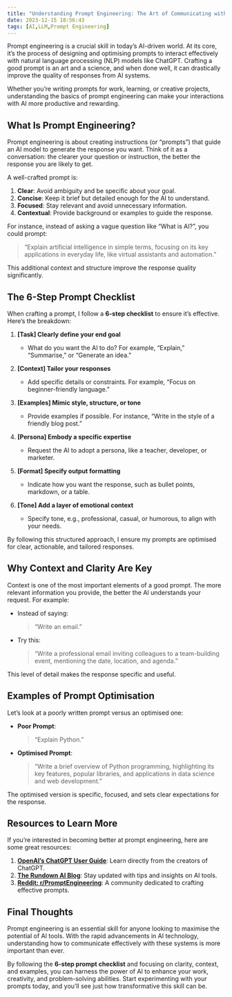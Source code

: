 ```yaml
---
title: "Understanding Prompt Engineering: The Art of Communicating with AI"
date: 2023-12-15 18:56:43
tags: [AI,LLM,Prompt Engineering]
---
```


Prompt engineering is a crucial skill in today’s AI-driven world. At its core, it’s the process of designing and optimising prompts to interact effectively with natural language processing (NLP) models like ChatGPT. Crafting a good prompt is an art and a science, and when done well, it can drastically improve the quality of responses from AI systems.

Whether you’re writing prompts for work, learning, or creative projects, understanding the basics of prompt engineering can make your interactions with AI more productive and rewarding.

## What Is Prompt Engineering?

Prompt engineering is about creating instructions (or “prompts”) that guide an AI model to generate the response you want. Think of it as a conversation: the clearer your question or instruction, the better the response you are likely to get.

A well-crafted prompt is:

1. **Clear**: Avoid ambiguity and be specific about your goal.
2. **Concise**: Keep it brief but detailed enough for the AI to understand.
3. **Focused**: Stay relevant and avoid unnecessary information.
4. **Contextual**: Provide background or examples to guide the response.

For instance, instead of asking a vague question like “What is AI?”, you could prompt:
> “Explain artificial intelligence in simple terms, focusing on its key applications in everyday life, like virtual assistants and automation.”

This additional context and structure improve the response quality significantly.

## The 6-Step Prompt Checklist

When crafting a prompt, I follow a **6-step checklist** to ensure it’s effective. Here’s the breakdown:

1. **[Task] Clearly define your end goal**
   - What do you want the AI to do? For example, “Explain,” “Summarise,” or “Generate an idea.”

2. **[Context] Tailor your responses**
   - Add specific details or constraints. For example, “Focus on beginner-friendly language.”

3. **[Examples] Mimic style, structure, or tone**
   - Provide examples if possible. For instance, “Write in the style of a friendly blog post.”

4. **[Persona] Embody a specific expertise**
   - Request the AI to adopt a persona, like a teacher, developer, or marketer.

5. **[Format] Specify output formatting**
   - Indicate how you want the response, such as bullet points, markdown, or a table.

6. **[Tone] Add a layer of emotional context**
   - Specify tone, e.g., professional, casual, or humorous, to align with your needs.

By following this structured approach, I ensure my prompts are optimised for clear, actionable, and tailored responses.

## Why Context and Clarity Are Key

Context is one of the most important elements of a good prompt. The more relevant information you provide, the better the AI understands your request. For example:

- Instead of saying:
  > “Write an email.”
- Try this:
  > “Write a professional email inviting colleagues to a team-building event, mentioning the date, location, and agenda.”

This level of detail makes the response specific and useful.

## Examples of Prompt Optimisation

Let’s look at a poorly written prompt versus an optimised one:

- **Poor Prompt**:
  > “Explain Python.”
- **Optimised Prompt**:
  > “Write a brief overview of Python programming, highlighting its key features, popular libraries, and applications in data science and web development.”

The optimised version is specific, focused, and sets clear expectations for the response.

## Resources to Learn More

If you’re interested in becoming better at prompt engineering, here are some great resources:

1. **[OpenAI’s ChatGPT User Guide](https://openai.com/)**: Learn directly from the creators of ChatGPT.
2. **[The Rundown AI Blog](https://www.therundown.ai/)**: Stay updated with tips and insights on AI tools.
3. **[Reddit: r/PromptEngineering](https://www.reddit.com/r/PromptEngineering/)**: A community dedicated to crafting effective prompts.

## Final Thoughts

Prompt engineering is an essential skill for anyone looking to maximise the potential of AI tools. With the rapid advancements in AI technology, understanding how to communicate effectively with these systems is more important than ever.

By following the **6-step prompt checklist** and focusing on clarity, context, and examples, you can harness the power of AI to enhance your work, creativity, and problem-solving abilities. Start experimenting with your prompts today, and you’ll see just how transformative this skill can be.

